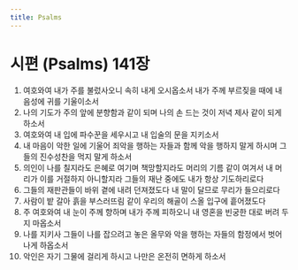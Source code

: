 ```yaml
---
title: Psalms
---
```


# 시편 (Psalms) 141장
1. 여호와여 내가 주를 불렀사오니 속히 내게 오시옵소서 내가 주께 부르짖을 때에 내 음성에 귀를 기울이소서
1. 나의 기도가 주의 앞에 분향함과 같이 되며 나의 손 드는 것이 저녁 제사 같이 되게 하소서
1. 여호와여 내 입에 파수꾼을 세우시고 내 입술의 문을 지키소서
1. 내 마음이 악한 일에 기울어 죄악을 행하는 자들과 함께 악을 행하지 말게 하시며 그들의 진수성찬을 먹지 말게 하소서
1. 의인이 나를 칠지라도 은혜로 여기며 책망할지라도 머리의 기름 같이 여겨서 내 머리가 이를 거절하지 아니할지라 그들의 재난 중에도 내가 항상 기도하리로다
1. 그들의 재판관들이 바위 곁에 내려 던져졌도다 내 말이 달므로 무리가 들으리로다
1. 사람이 밭 갈아 흙을 부스러뜨림 같이 우리의 해골이 스올 입구에 흩어졌도다
1. 주 여호와여 내 눈이 주께 향하며 내가 주께 피하오니 내 영혼을 빈궁한 대로 버려 두지 마옵소서
1. 나를 지키사 그들이 나를 잡으려고 놓은 올무와 악을 행하는 자들의 함정에서 벗어나게 하옵소서
1. 악인은 자기 그물에 걸리게 하시고 나만은 온전히 면하게 하소서